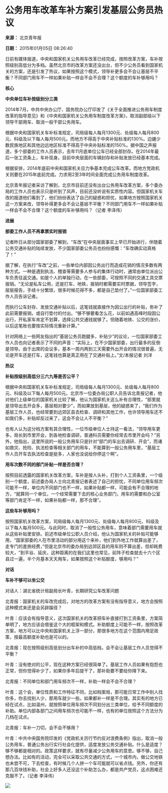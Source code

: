# 公务用车改革车补方案引发基层公务员热议

**来源：** 北京青年报

**日期：** 2015年01月05日 08:26:40

日前有媒体报道，中央和国家机关公务用车改革已经完成，按照改革方案，车补按照级别高低分为多档。虽然北京市的改革方案还没出台，但不少公务员看到国家机关的方案，还是引发了热议，如果按照这个模式，领导补更多会不会让基层不平衡？不同部门用车不一样如果补贴一样会不会不合理？这个额度的车补够用吗？

**核心**

**中央单位车补按级别分三类**

2014年7月，中共中央办公厅、国务院办公厅印发了《关于全面推进公务用车制度改革的指导意见》和《中央和国家机关公务用车制度改革方案》，取消副部级以下领导干部用车、取消一般干部公务用车。

根据中央和国家机关车补标准规定，司局级每人每月1300元、处级每人每月800元、科级及以下每人每月500元。而地方不得高于中央补贴标准的130%。边疆少数民族地区和其他边远地区标准不得高于中央补贴标准的150%。据中国之声报道，多个部委的工作人员表示，去年11月底单位公车已经全部封存。在2014年最后一张工资条上，车补现身。目前中央层面的车辆封存和补贴发放已经基本完成。

根据安排，2014年底前中央和国家机关应力争基本完成公车改革。而地方党政机关则要在2015年底前完成。力求用2至3年时间全面完成公务用车制度改革。

北京青年报记者采访了解到，北京市目前还没有出台公务用车改革方案，多个委办局的工作人员也表示只是听到了风声，目前还没听说有实质性内容。但国家机关车改的报道他们看到了，他们纷纷表达了自己的疑惑和担忧，如果地方按照国家机关这一方案来改，领导补得更多会不会让基层不平衡？不同部门用车不一样如果补贴一样会不会不合理？这个额度的车补够用吗？（记者 李泽伟）

**进展**

**部委工作人员不再拿票实时报销**

记者昨日从部分国家部委了解到，“车改”在中央层面事实上早已开始进行，伴随着公务交通补贴的陆续发放，不少国家部委公务员也纷纷感慨：“车改确实动真格了！”

据了解，在执行“车改”之前，一些单位内部因公务出行而造成花销的情况多数有两种方式。一种是遇到执法、稽查等需要多人参与的集体行动时，通常由单位派出公车负责往返交通。如是个人的单独行动，在一些部委，可按照不同的交通工具交票报销。“无论是私车公用，还是打车、地铁，报销时都需要实时票据，领导签字，层层报告，手续十分繁琐，很多时候花得不多，都是自己垫付了。”一位国家部委工作人员告诉记者。

而执行公车封存、发放交通补贴以后，这笔钱就直接作为因公出行的补贴，弥补了此前需要报销，或自行垫付的付出。“够不够要看怎么花，以前如遇高峰时段因公出行，开私家车肯定不划算，选择公共交通钱就够了。但随着地铁、公交的涨价，以后这笔账也要按实际情况重新计算。”

针对网络上一些网友指出的“基层公务员跑腿多，补贴少”的议论，一位国家部委工作人员也向记者表示了不同的声音：“实际上，在不少国家部委，出行最多的反倒是领导。由于出席的会议多，基本一周内两到三天需要外出开会的情况很普遍，无论是开车还是打车，这笔钱也算是真正用在了交通补贴上。”文/本报记者 刘洋

**热议**

**补贴按级别高低分三六九等是否公平？**

根据中央和国家机关车补标准规定，司局级每人每月1300元、处级每人每月800元、科级及以下每人每月500元。北京市一位委办局公职人员告诉北青报记者，他对他们上级单位的国家机关比较了解，他认为国家机关这么补有合理性，“部里就是领导出去开会多，基层相对要少”，而如果放到基层，他的疑惑来了，“我们作为基层工作人员，也经常要到远郊区县去检查、调研和其他工作，也许领导用车还不如我们多，补贴却反过来了，这会不会让人不平衡？”

也有人认为这分档方案有其合理性，一位市级单位人士持这一看法，“领导用车更多，局长到市里开会，到各地检查调研，普通科员需要你经常去市里开会吗？”另外，他指出，这里所说的一般公务用车只是针对“部门的车出去调研、开会”，而诸如救灾、抢险、执法检查等相关部门的用车，不能算到一般公务用车里，“基层工作人员开车去执法检查是挺多，人家也没说给你停这个啊”。

**用车次数不同的部门补贴一样是否合理？**

按照目前透露的国家机关改革方案，车补是按人头补，打到个人工资条里，一个级别一个额度，前述委办局人士向北青报记者表述了自己的担忧，不同单位用车频次可能不一样，单位内不同部门也不一样，如果补贴都一样，可能会有不合理的地方，“就算同一个单位，一个经常需要下去的核心业务部门，用车的需要和办公室等部门肯定不一样，如果补贴都一样，那不合理”。

**这些车补够用吗？**

按照国家机关改革方案，司局级每人每月1300元、处级每人每月800元、科级及以下每人每月500元。与此同时，取消了一般性公务用车，意味着部门需要用车就从这些补贴里安排。前述市级单位公职人员介绍，他认为国家机关的补贴可能够用，“国家部委的人在市里活动的部分用这个来补，他们到外地工作就算出差了，走专门的差旅经费，”但是北京市的委办局到远郊区县的用车则不算出差，但却耗费较大，“到平谷、延庆，这种距离的在我们这里也常见，前阵子检查就去十六个区县过一遍，半个月基本天天用车，如果按照这个补贴额度，够用吗？”

**对话**

**车补不够可以坐公交**

对话人：湖北省统计局副局长叶青，长期研究公车改革问题

北青报：国家机关的车改完成后，对地方的改革方案有没有指导意义，地方会按照这种模式来还是会另辟蹊径？

叶青：应该会有指导意义，这次国家机关的改革把车补直接打到工资条里，方案简单明了，地方应该会借鉴这个大的框架和模式。补助额度上可能不一样，按照改革方案，地方可以比中央和国家机关上浮一部分，那很多地方在这个范围内用足政策，按最高额度补助也是可以的。

北青报：现在按照级别高低划分出车补的中高低档，会不会让基层工作人员觉得不平衡？

叶青：没有绝对的公平，现在这种方案已经很简单了。基层工作人员如果有抱怨也正常，但你觉得补少了，如果你多年后提干了，那补助要不要给你降下来。

北青报：不同单位和部门用车频次不一样，补助一样会不会不合理？

叶青：这个会，单位性质和工作特征不同，比如档案局，那可能日常工作中别人找你多，你去找别人少，那用车就少一些。如果都补一样是不合理。其实有的地方已经在试点，比如温州，就按照单位用车频次不同划分出三类单位，给予不同额度的补助。单位内部各部门之间用车频次也可能不一样，也有的单位按照这个方法分为几档在试点。

北青报：车补一刀切，会不会不够用？

叶青：中共中央国务院印发的《党政机关厉行节约反对浪费条例》指出，取消一般公务用车，普通公务出行实行社会化提供，适度发放公务交通补贴。什么是适度？够不够都是相对的。政策这样要求，就有尽量减少公务用车的意思。够不够，自己想办法。比如有的活动，完全可以采取公共交通的方式，一个城市内，做公交地铁也未尝不可，下去检查，有时候几个人拼一个车可能就可以省点钱。另外，你还有那几百块钱补助，社会上好多人还没这个补助怎么办，都是共产党员，这点困难还克服不了。（记者 李泽伟）

![](http://www.xinhuanet.com/xilan/imgs/20141202xhxw.jpg)
